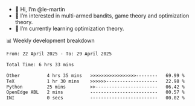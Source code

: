 - 👋 Hi, I’m @le-martin
- 👀 I’m interested in multi-armed bandits, game theory and optimization theory.
- 🌱 I’m currently learning optimization theory.
<!---- 💞️ I’m looking to collaborate on ...
- 📫 How to reach me ...-->

<!---
Tutorial for using WakaTime stats in GitHub profile: https://github.com/athul/waka-readme
-->

📊 Weekly development breakdown
<!--START_SECTION:waka-->

```txt
From: 22 April 2025 - To: 29 April 2025

Total Time: 6 hrs 33 mins

Other          4 hrs 35 mins   >>>>>>>>>>>>>>>>>--------   69.99 %
TeX            1 hr 30 mins    >>>>>>-------------------   22.98 %
Python         25 mins         >>-----------------------   06.42 %
OpenEdge ABL   2 mins          -------------------------   00.57 %
INI            0 secs          -------------------------   00.02 %
```

<!--END_SECTION:waka-->

<!---
le-martin/le-martin is a ✨ special ✨ repository because its `README.md` (this file) appears on your GitHub profile.
You can click the Preview link to take a look at your changes.
--->
